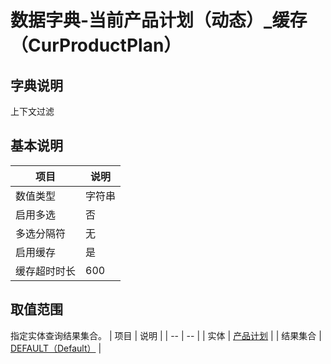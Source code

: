 # 数据字典-当前产品计划（动态）_缓存（CurProductPlan）
## 字典说明
上下文过滤

## 基本说明
| 项目 | 说明 |
| -- | -- |
| 数值类型 | 字符串 |
| 启用多选 | 否 |
| 多选分隔符 | 无 |
| 启用缓存 | 是 |
| 缓存超时时长 | 600 |

## 取值范围
指定实体查询结果集合。
| 项目 | 说明 |
| -- | -- |
| 实体 | [产品计划](../module/zentao/ProductPlan) |
| 结果集合 | [DEFAULT（Default）]() |

